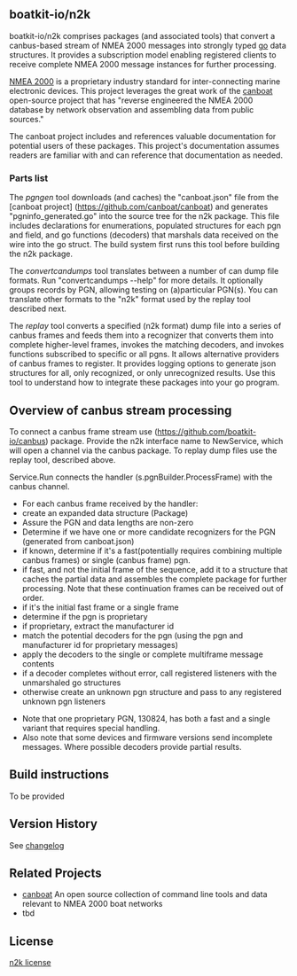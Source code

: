 ## boatkit-io/n2k

boatkit-io/n2k comprises packages (and associated tools) that convert a canbus-based stream of NMEA 2000 messages into strongly typed [go](https://go.dev) data structures. It provides a subscription model enabling registered clients to receive complete NMEA 2000 message instances for further processing.

[NMEA 2000](https://www.nmea.org/content/STANDARDS/NMEA_2000) is a proprietary industry standard for inter-connecting marine electronic devices. This project leverages the great work of the [canboat](https://github.com/canboat/canboat) open-source project that has "reverse engineered the NMEA 2000 database by network observation and assembling data from public sources."

The canboat project includes and references valuable documentation for potential users of these packages. This project's documentation assumes readers are familiar with and can reference that documentation as needed.

### Parts list

The *pgngen* tool downloads (and caches) the "canboat.json" file from the [canboat project] (https://github.com/canboat/canboat) and generates "pgninfo_generated.go" into the source tree for the n2k package. This file includes declarations for enumerations, populated structures for each pgn and field, and go functions (decoders) that marshals data received on the wire into the go struct. The build system first runs this tool before building the n2k package.

The *convertcandumps* tool translates between a number of can dump file formats. Run "convertcandumps --help" for more details. It optionally groups records by PGN, allowing testing on (a)particular PGN(s). You can translate other formats to the "n2k" format used by the replay tool described next.

The *replay* tool converts a specified (n2k format) dump file into a series of canbus frames and feeds them into a recognizer that converts them into complete higher-level frames, invokes the matching decoders, and invokes functions subscribed to specific or all pgns. It allows alternative providers of canbus frames to register. It provides logging options to generate json structures for all, only recognized, or only unrecognized results. Use this tool to understand how to integrate these packages into your go program.

## Overview of canbus stream processing

To connect a canbus frame stream use (https://github.com/boatkit-io/canbus) package. Provide the n2k interface name to NewService, which will open a channel via the canbus package. To replay dump files use the replay tool, described above.

Service.Run connects the handler (s.pgnBuilder.ProcessFrame) with the canbus channel. 
- For each canbus frame received by the handler:
- create an expanded data structure (Package)
- Assure the PGN and data lengths are non-zero
- Determine if we have one or more candidate recognizers for the PGN (generated from canboat.json)
- if known, determine if it's a fast(potentially requires combining multiple canbus frames) or single (canbus frame) pgn.
- if fast, and not the initial frame of the sequence, add it to a structure that caches the partial data and assembles the complete package for further processing. Note that these continuation frames can be received out of order.
- if it's the initial fast frame or a single frame
- determine if the pgn is proprietary
- if proprietary, extract the manufacturer id
- match the potential decoders for the pgn (using the pgn and manufacturer id for proprietary messages)
- apply the decoders to the single or complete multiframe message contents
- if a decoder completes without error, call registered listeners with the unmarshaled go structures
- otherwise create an unknown pgn structure and pass to any registered unknown pgn listeners
* Note that one proprietary PGN, 130824, has both a fast and a single variant that requires special handling.
* Also note that some devices and firmware versions send incomplete messages. Where possible decoders provide partial results.

## Build instructions

To be provided

## Version History

See [changelog](./changelog.md)

## Related Projects

* [canboat](https://github.com/canboat/canboat) An open source collection of command line tools and data relevant to NMEA 2000 boat networks
* tbd

## License
[n2k license](./LICENSE)



